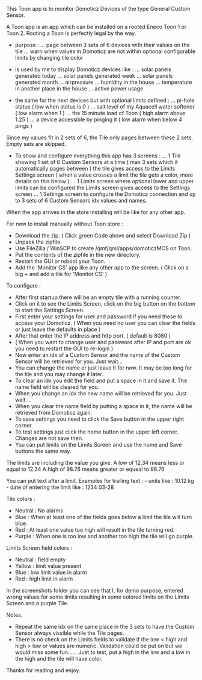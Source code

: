This Toon app is to monitor Domoticz Devices of the type General Custom Sensor. 

A Toon app is an app which can be installed on a rooted Eneco Toon 1 or Toon 2.
Rooting a Toon is perfectly legal by the way.

 - purpose :
    ... page between 3 sets of 6 devices with their values on the tile
    ... warn when values in Domoticz are not within optional configurable limits by changing tile color

 - is used by me to display Domoticz devices like :
    ... solar panels generated today
    ... solar panels generated week
    ... solar panels generated month
    ... airpressure
    ... humidity in the house
    ... temperature in another place in the house
    ... active power usage
 - the same for the next devices but with optional limits defined :
    ... pi-hole status ( low when status is 0 )
    ... salt level of my Aquacell water softener ( low alarm when 1 )
    ... the 15 minute load of Toon ( high alarm above 1.25 )
    ... a device accessible by pinging it ( low alarm when below 4 pings )

Since my values fit in 2 sets of 6, the Tile only pages between these 2 sets. Empty sets are skipped.

 - To show and configure everything this app has 3 screens :
    ... 1 Tile showing 1 set of 6 Custom Sensors at a time ( max 3 sets which it automatically pages between ) 
         the tile gives access to the Limits Settings screen
         ( when a value crosses a limit the tile gets a color, more details on this below )
    ... 1 Limits screen where optional lower and upper limits can be configured
         the Limits screen gives access to the Settings screen
    ... 1 Settings screen to configure the Domoticz connection and up to 3 sets of 6 Custom Sensors idx values and names.

When the app arrives in the store installing will be like for any other app.

For now to install manually without Toon store : 

 - Download the zip. ( Click green Code above and select Download Zip )
 - Unpack the zipfile.
 - Use FileZilla / WinSCP to create /qmf/qml/apps/domoticzMCS on Toon.
 - Put the contents of the zipfile in the new directory.
 - Restart the GUI or reboot your Toon.
 - Add the 'Monitor CS' app like any other app to the screen.
    ( Click on a big + and add a tile for 'Monitor CS' )

To configure :

 - After first startup there will be an empty tile with a running counter.
 - Click on it to see the Limits Screen, click on the big button on the bottom to start the Settings Screen.
 - First enter your settings for user and password if you need these to access your Domoticz.
   ( When you need no user you can clear the fields or just leave the defaults in place )
 - After that enter the IP address and http port. ( default is 8080 )
 - ( When you want to change user and password after IP and port are ok you need to restart the GUI to re-login )
 - Now enter an idx of a Custom Sensor and the name of the Custom Sensor will be retrieved for you. Just wait...
 - You can change the name or just leave it for now. It may be too long for the tile and you may change it later.
 - To clear an idx you edit the field and put a space in it and save it. The name field will be cleared for you.
 - When you change an idx the new name will be retrieved for you. Just wait....
 - When you clear the name field by putting a space in it, the name will be retrieved from Domoticz again.
 - To save settings you need to click the Save button in the upper right corner.
 - To test settings just click the home button in the upper left corner. Changes are not save then.
 - You can put limits on the Limits Screen and use the home and Save buttons the same way.

The limits are including the value you give.
A low of 12.34 means less or equal to 12.34
A high of 98.76 means greater or equeal to 98.76

You can put text after a limit.
Examples for trailing text : 
    - units like                         : 10.12 kg
    - date of entering the limit like    : 1234 03-28
 
Tile colors :
 - Neutral  : No alarms
 - Blue     : When at least one of the fields goes below a limit the tile will turn blue.
 - Red      : At least one value too high will result in the tile turning red.
 - Purple   : When one is too low and another too high the tile will go purple.

Limits Screen field colors :
 - Neutral  : field empty
 - Yellow   : limit value present
 - Blue     : low limit value in alarm
 - Red      : high limit in alarm
 
In the screenshots folder you can see that I, for demo purpose, entered wrong values for some limits resulting in some colored limits on the Limits Screen and a purple Tile.

Notes.
 - Repeat the same idx on the same place in the 3 sets to have the Custom Sensor always vissible while the Tile pages.
 - There is no check on the Limits fields to validate if the low < high and high > low or values are numeric.
     Validation could be put on but we would miss some fun......
     Just to test, put a high in the low and a low in the high and the tile will have color.

Thanks for reading and enjoy.
